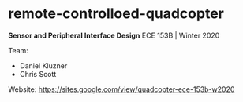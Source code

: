 # remote-controlloed-quadcopter

**Sensor and Peripheral Interface Design** ECE 153B | Winter 2020

Team:
- Daniel Kluzner
- Chris Scott

Website: https://sites.google.com/view/quadcopter-ece-153b-w2020
